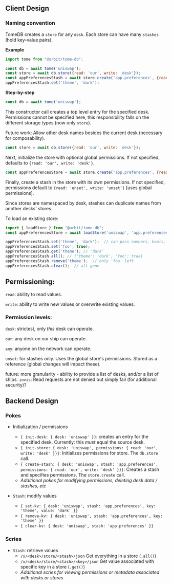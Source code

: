 ## Client Design

### Naming convention

TomeDB creates a `store` for any `desk`.  Each store can have many `stashes` (hold key-value pairs).

**Example**
```javascript
import tome from "@urbit/tome-db";

const db = await tome('uniswap');
const store = await db.store({read: 'our', write: 'desk'});
const appPreferencesStash = await store.create('app.preferences', {read: 'our', write: 'desk'});
appPreferencesStash.set('theme', 'dark');
```
**Step-by-step**
```javascript
const db = await tome('uniswap');
```
This constructor call creates a top level entry for the specified desk.  Permissions cannot be specified here, this responsibility falls on the different storage types (now only `store`).

Future work: Allow other desk names besides the current desk (necessary for composability).

```javascript
const store = await db.store({read: 'our', write: 'desk'});
```
Next, initialize the store with optional global permissions.  If not specified, defaults to `{read: 'our', write: 'desk'}`.

```javascript
const appPreferencesStore = await store.create('app.preferences', {read: 'our', write: 'desk'});
```
Finally, create a stash in the store with its own permissions.  If not specified, permissions default to `{read: 'unset', write: 'unset'}` [uses global permissions].

Since stores are namespaced by desk, stashes can duplicate names from another desks' stores.

To load an existing store:
```javascript
import { loadStore } from "@urbit/tome-db";
const appPreferencesStore = await loadStore('uniswap', 'app.preferences');
```

```javascript
appPreferencesStash.set('theme', 'dark');  // can pass numbers, bools, objects as value.  Will be stored in %tome-api as a cord
appPreferencesStash.set('foo', true);
appPreferencesStash.get('theme'); // 'dark'
appPreferencesStash.all(); // {'theme': 'dark', 'foo': true}
appPreferencesStash.remove('theme');  // only 'foo' left
appPreferencesStash.clear();  // all gone
```

## Permissioning:

`read`:  ability to read values.

`write`:  ability to write new values or overwrite existing values.


### Permission levels:

`desk`:  strictest, only _this_ desk can operate.

`our`:  any desk on our ship can operate.

`any`:  anyone on the network can operate.

`unset`: for stashes only. Uses the global store's permissions.  Stored as a reference (global changes will impact these).

future: more granularity - ability to provide a list of desks,
and/or a list of ships.  `invis`: Read requests are not denied but simply fail (for additional security)?


## Backend Design

### Pokes

- Initialization / permissions
  - `{ init-desk: { desk: 'uniswap' }}`: creates an entry for the specified desk.  Currently: this _must_ equal the source desk.
  - `{ init-store: { desk: 'uniswap', permissions: { read: 'our', write: 'desk' }}}`:  Initializes permissions for store.  The `db.store` call.
  - `{ create-stash: { desk: 'uniswap', stash: 'app.preferences', permissions: { read: 'our', write: 'desk' }}}`:  Creates a stash and specifies permissions.  The `store.create` call.
  - _Additional pokes for modifying permissions, deleting desk data / stashes, etc_

- `Stash`: modify values
  - `{ set-kv: { desk: 'uniswap', stash: 'app.preferences', key: 'theme', value: 'dark' }}`
  - `{ remove-kv: { desk: 'uniswap', stash: 'app.preferences', key: 'theme' }}`
  - `{ clear-kv: { desk: 'uniswap', stash: 'app.preferences' }}`

### Scries

- `Stash`: retrieve values
  - `/x/<desk>/store/<stash>/json` Get everything in a store (`.all()`)
  - `/x/<desk>/store/<stash>/<key>/json` Get value associated with specific key in a store (`.get()`)
  - _Additional scries for viewing permissions or metadata associated with desks or stores_
